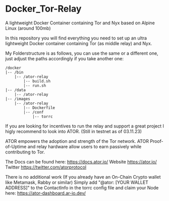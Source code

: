 # Docker_Tor-Relay
A lightweight Docker Container containing Tor and Nyx based on Alpine Linux (around 100mb)


In this repository you will find everything you need to set up an ultra lightweight Docker container containing Tor (as middle relay) and Nyx.

My Folderstructure is as follows, you can use the same or a different one, just adjust the paths accordingly if you take another one:
```
/docker
|-- /bin
    |-- /ator-relay
        |-- build.sh
        |-- run.sh
|-- /data
    |-- /ator-relay
|-- /images
    |-- /ator-relay
        |-- Dockerfile
        |-- /conf
            |-- torrc
```
If you are looking for incentives to run the relay and support a great project I higly recommend to look into ATOR. (Still in testnet as of 03.11.23)

ATOR empowers the adoption and strength of the Tor network. ATOR Proof-of-Uptime and relay hardware allow users to earn passively while contributing to Tor.

The Docs can be found here:
https://docs.ator.io/
Website
https://ator.io/
Twitter
https://twitter.com/atorprotocol


There is no additional work (If you already have an On-Chain Crypto wallet like Metamask, Rabby or similar)
Simply add "@ator: [YOUR WALLET ADDRESS]" to the ContactInfo in the torrc config file and claim your Node here: https://ator-dashboard.ar-io.dev/
